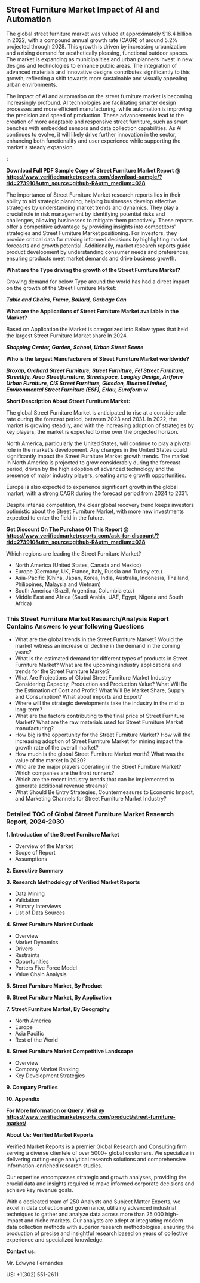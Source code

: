 <h2>Street Furniture Market Impact of AI and Automation</h2><p>The global street furniture market was valued at approximately $16.4 billion in 2022, with a compound annual growth rate (CAGR) of around 5.2% projected through 2028. This growth is driven by increasing urbanization and a rising demand for aesthetically pleasing, functional outdoor spaces. The market is expanding as municipalities and urban planners invest in new designs and technologies to enhance public areas. The integration of advanced materials and innovative designs contributes significantly to this growth, reflecting a shift towards more sustainable and visually appealing urban environments.</p><p>The impact of AI and automation on the street furniture market is becoming increasingly profound. AI technologies are facilitating smarter design processes and more efficient manufacturing, while automation is improving the precision and speed of production. These advancements lead to the creation of more adaptable and responsive street furniture, such as smart benches with embedded sensors and data collection capabilities. As AI continues to evolve, it will likely drive further innovation in the sector, enhancing both functionality and user experience while supporting the market's steady expansion.</p>t</p><p id="" class=""><strong>Download Full PDF Sample Copy of Street Furniture Market Report @ <a href="https://www.verifiedmarketreports.com/download-sample/?rid=273910&utm_source=github-R&utm_medium=028" target="_blank">https://www.verifiedmarketreports.com/download-sample/?rid=273910&utm_source=github-R&utm_medium=028</a></strong></p><p>The importance of&nbsp;Street Furniture Market research reports lies in their ability to aid strategic planning, helping businesses develop effective strategies by understanding market trends and dynamics. They play a crucial role in risk management by identifying potential risks and challenges, allowing businesses to mitigate them proactively. These reports offer a competitive advantage by providing insights into competitors' strategies and Street Furniture Market positioning. For investors, they provide critical data for making informed decisions by highlighting market forecasts and growth potential. Additionally, market research reports guide product development by understanding consumer needs and preferences, ensuring products meet market demands and drive business growth.</p><p><strong>What are the&nbsp;Type driving the growth of the Street Furniture Market?</strong></p><p id="" class="">Growing demand for below Type around the world has had a direct impact on the growth of the Street Furniture Market:</p><em><strong>Table and Chairs, Frame, Bollard, Garbage Can</strong></em></p><strong>What are the&nbsp;Applications&nbsp;of Street Furniture Market available in the Market?</strong></p><p id="" class="">Based on Application the Market is categorized into Below types that held the largest Street Furniture Market share In 2024.</p><em><strong>Shopping Center, Garden, School, Urban Street Scene</strong></em></p><strong>Who is the largest Manufacturers of Street Furniture Market worldwide?</strong></p><p><em><strong>Broxap, Orchard Street Furniture, Street Furniture, Fel Street Furniture, Streetlife, Area Streetfurniture, Streetspace, Langley Design, Artform Urban Furniture, CIS Street Furniture, Glasdon, Blueton Limited, Environmental Street Furniture (ESF), Erlau, Euroform w</strong></em></p><p id="" class=""><strong>Short Description About Street Furniture Market:</strong></p><p>The global Street Furniture Market is anticipated to rise at a considerable rate during the forecast period, between 2023 and 2031. In 2022, the market is growing steadily, and with the increasing adoption of strategies by key players, the market is expected to rise over the projected horizon.</p><p>North America, particularly the United States, will continue to play a pivotal role in the market's development. Any changes in the United States could significantly impact the Street Furniture Market growth trends. The market in North America is projected to grow considerably during the forecast period, driven by the high adoption of advanced technology and the presence of major industry players, creating ample growth opportunities.</p><p>Europe is also expected to experience significant growth in the global market, with a strong CAGR during the forecast period from 2024 to 2031.</p><p>Despite intense competition, the clear global recovery trend keeps investors optimistic about the Street Furniture Market, with more new investments expected to enter the field in the future.</p><p id="" class=""><strong>Get Discount On The Purchase Of This Report @ <a href="https://www.verifiedmarketreports.com/ask-for-discount/?rid=273910&utm_source=github-R&utm_medium=028" target="_blank">https://www.verifiedmarketreports.com/ask-for-discount/?rid=273910&utm_source=github-R&utm_medium=028</a></strong></p>Which regions are leading the Street Furniture Market?</p><ul><li>North America (United States, Canada and Mexico)</li><li>Europe (Germany, UK, France, Italy, Russia and Turkey etc.)</li><li>Asia-Pacific (China, Japan, Korea, India, Australia, Indonesia, Thailand, Philippines, Malaysia and Vietnam)</li><li>South America (Brazil, Argentina, Columbia etc.)</li><li>Middle East and Africa (Saudi Arabia, UAE, Egypt, Nigeria and South Africa)</li></ul><h3 id="" class="">This Street Furniture Market Research/Analysis Report Contains Answers to your following Questions</h3><ul><li>What are the global trends in the Street Furniture Market? Would the market witness an increase or decline in the demand in the coming years?</li><li>What is the estimated demand for different types of products in Street Furniture Market? What are the upcoming industry applications and trends for the Street Furniture Market?</li><li>What Are Projections of Global Street Furniture Market Industry Considering Capacity, Production and Production Value? What Will Be the Estimation of Cost and Profit? What Will Be Market Share, Supply and Consumption? What about imports and Export?</li><li>Where will the strategic developments take the industry in the mid to long-term?</li><li>What are the factors contributing to the final price of Street Furniture Market? What are the raw materials used for Street Furniture Market manufacturing?</li><li>How big is the opportunity for the Street Furniture Market? How will the increasing adoption of Street Furniture Market for mining impact the growth rate of the overall market?</li><li>How much is the global Street Furniture Market worth? What was the value of the market In 2020?</li><li>Who are the major players operating in the Street Furniture Market? Which companies are the front runners?</li><li>Which are the recent industry trends that can be implemented to generate additional revenue streams?</li><li>What Should Be Entry Strategies, Countermeasures to Economic Impact, and Marketing Channels for Street Furniture Market Industry?</li></ul><h3 id="" class="">Detailed TOC of Global Street Furniture Market Research Report, 2024-2030</h3><p id="" class=""><strong>1. Introduction of the Street Furniture Market</strong></p><ul><li>Overview of the Market</li><li>Scope of Report</li><li>Assumptions</li></ul><p id="" class=""><strong>2. Executive Summary</strong></p><p id="" class=""><strong>3. Research Methodology of Verified Market Reports</strong></p><ul><li>Data Mining</li><li>Validation</li><li>Primary Interviews</li><li>List of Data Sources</li></ul><p id="" class=""><strong>4. Street Furniture Market Outlook</strong></p><ul><li>Overview</li><li>Market Dynamics</li><li>Drivers</li><li>Restraints</li><li>Opportunities</li><li>Porters Five Force Model</li><li>Value Chain Analysis</li></ul><p id="" class=""><strong>5. Street Furniture Market, By Product</strong></p><p id="" class=""><strong>6. Street Furniture Market, By Application</strong></p><p id="" class=""><strong>7. Street Furniture Market, By Geography</strong></p><ul><li>North America</li><li>Europe</li><li>Asia Pacific</li><li>Rest of the World</li></ul><p id="" class=""><strong>8. Street Furniture Market Competitive Landscape</strong></p><ul><li>Overview</li><li>Company Market Ranking</li><li>Key Development Strategies</li></ul><p id="" class=""><strong>9. Company Profiles</strong></p><p id="" class=""><strong>10. Appendix</strong></p><p id="" class=""><strong>For More Information or Query, Visit @ <a href="https://www.verifiedmarketreports.com/product/street-furniture-market/" target="_blank">https://www.verifiedmarketreports.com/product/street-furniture-market/</a></strong></p><p id="" class=""><strong>About Us: Verified Market Reports</strong></p><p id="" class="">Verified Market Reports is a premier Global Research and Consulting firm serving a diverse clientele of over 5000+ global customers. We specialize in delivering cutting-edge analytical research solutions and comprehensive information-enriched research studies.</p><p id="" class="">Our expertise encompasses strategic and growth analyses, providing the crucial data and insights required to make informed corporate decisions and achieve key revenue goals.</p><p id="" class="">With a dedicated team of 250 Analysts and Subject Matter Experts, we excel in data collection and governance, utilizing advanced industrial techniques to gather and analyze data across more than 25,000 high-impact and niche markets. Our analysts are adept at integrating modern data collection methods with superior research methodologies, ensuring the production of precise and insightful research based on years of collective experience and specialized knowledge.</p><p id="" class=""><strong>Contact us:</strong></p><p id="" class="">Mr. Edwyne Fernandes</p><p id="" class="">US: +1(302) 551-2611</p>